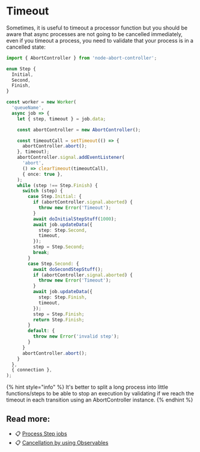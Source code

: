 # Timeout

Sometimes, it is useful to timeout a processor function but you should be aware that async processes are not going to be cancelled immediately, even if you timeout a process, you need to validate that your process is in a cancelled state:

```typescript
import { AbortController } from 'node-abort-controller';

enum Step {
  Initial,
  Second,
  Finish,
}

const worker = new Worker(
  'queueName',
  async job => {
    let { step, timeout } = job.data;

    const abortController = new AbortController();

    const timeoutCall = setTimeout(() => {
      abortController.abort();
    }, timeout);
    abortController.signal.addEventListener(
      'abort',
      () => clearTimeout(timeoutCall),
      { once: true },
    );
    while (step !== Step.Finish) {
      switch (step) {
        case Step.Initial: {
          if (abortController.signal.aborted) {
            throw new Error('Timeout');
          }
          await doInitialStepStuff(1000);
          await job.updateData({
            step: Step.Second,
            timeout,
          });
          step = Step.Second;
          break;
        }
        case Step.Second: {
          await doSecondStepStuff();
          if (abortController.signal.aborted) {
            throw new Error('Timeout');
          }
          await job.updateData({
            step: Step.Finish,
            timeout,
          });
          step = Step.Finish;
          return Step.Finish;
        }
        default: {
          throw new Error('invalid step');
        }
      }
      abortController.abort();
    }
  },
  { connection },
);
```

{% hint style="info" %}
It's better to split a long process into little functions/steps to be able to stop an execution by validating if we reach the timeout in each transition using an AbortController instance.
{% endhint %}

## Read more:

- 📋 [Process Step jobs](./process-step-jobs.md)
- 📋 [Cancellation by using Observables](../bullmq-pro/observables/cancelation.md)
